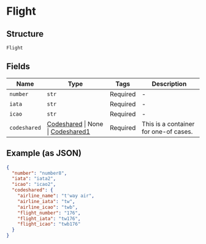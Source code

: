 
# Flight

## Structure

`Flight`

## Fields

| Name | Type | Tags | Description |
|  --- | --- | --- | --- |
| `number` | `str` | Required | - |
| `iata` | `str` | Required | - |
| `icao` | `str` | Required | - |
| `codeshared` | [Codeshared](../../doc/models/codeshared.md) \| None \| [Codeshared1](../../doc/models/codeshared-1.md) | Required | This is a container for one-of cases. |

## Example (as JSON)

```json
{
  "number": "number8",
  "iata": "iata2",
  "icao": "icao2",
  "codeshared": {
    "airline_name": "t'way air",
    "airline_iata": "tw",
    "airline_icao": "twb",
    "flight_number": "176",
    "flight_iata": "tw176",
    "flight_icao": "twb176"
  }
}
```

